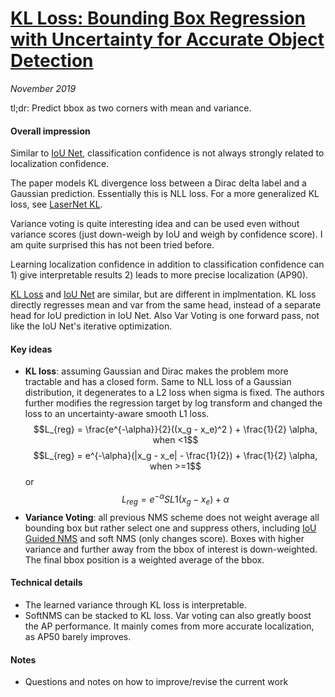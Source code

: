 # [KL Loss: Bounding Box Regression with Uncertainty for Accurate Object Detection](https://arxiv.org/abs/1809.08545)

_November 2019_

tl;dr: Predict bbox as two corners with mean and variance. 

#### Overall impression
Similar to [IoU Net](iou_net.md), classification confidence is not always strongly related to localization confidence.

The paper models KL divergence loss between a Dirac delta label and a Gaussian prediction. Essentially this is NLL loss. For a more generalized KL loss, see [LaserNet KL](lasernet_kl.md).

Variance voting is quite interesting idea and can be used even without variance scores (just down-weigh by IoU and weigh by confidence score). I am quite surprised this has not been tried before.

Learning localization confidence in addition to classification confidence can 1) give interpretable results 2) leads to more precise localization (AP90).

[KL Loss](kl_loss.md) and [IoU Net](iou_net.md) are similar, but are different in implmentation. KL loss directly regresses mean and var from the same head, instead of a separate head for IoU prediction in IoU Net. Also Var Voting is one forward pass, not like the IoU Net's iterative optimization.

#### Key ideas
- **KL loss**: assuming Gaussian and Dirac makes the problem more tractable and has a closed form. Same to NLL loss of a Gaussian distribution, it degenerates to a L2 loss when sigma is fixed. The authors further modifies the regression target by log transform and changed the loss to an uncertainty-aware smooth L1 loss. 
$$L_{reg} = \frac{e^{-\alpha}}{2}((x_g - x_e)^2 ) + \frac{1}{2} \alpha, when <1$$
$$L_{reg} = e^{-\alpha}(|x_g - x_e| - \frac{1}{2}) + \frac{1}{2} \alpha, when >=1$$
or $$L_{reg} = e^{-\alpha} SL1(x_g - x_e) + \alpha$$
- **Variance Voting**: all previous NMS scheme does not weight average all bounding box but rather select one and suppress others, including [IoU Guided NMS](iou_net.md) and soft NMS (only changes score). Boxes with higher variance and further away from the bbox of interest is down-weighted. The final bbox position is a weighted average of the bbox. 


#### Technical details
- The learned variance through KL loss is interpretable. 
- SoftNMS can be stacked to KL loss. Var voting can also greatly boost the AP performance. It mainly comes from more accurate localization, as AP50 barely improves. 

#### Notes
- Questions and notes on how to improve/revise the current work  


